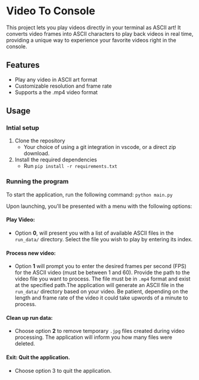 # Video To Console
This project lets you play videos directly in your terminal as ASCII art! It converts video frames into ASCII characters to play back videos in real time, providing a unique way to experience your favorite videos right in the console.

## Features
- Play any video in ASCII art format
- Customizable resolution and frame rate
- Supports a the .mp4 video format

## Usage
### Intial setup
1. Clone the repository
   - Your choice of using a git integration in vscode, or a direct zip download.
2. Install the required dependencies
   - Run ```pip install -r requirements.txt```


### Running the program
To start the application, run the following command: ```python main.py```

Upon launching, you'll be presented with a menu with the following options:

#### Play Video:
- Option **0**, will present you with a list of available ASCII files in the `run_data/` directory. Select the file you wish to play by entering its index.

#### Process new video:
- Option **1** will prompt you to enter the desired frames per second (FPS) for the ASCII video (must be between 1 and 60). Provide the path to the video file you want to process. The file must be in `.mp4` format and exist at the specified path.The application will generate an ASCII file in the `run_data/` directory based on your video. Be patient, depending on the length and frame rate of the video it could take upwords of a minute to process.
#### Clean up run data: 
- Choose option **2** to remove temporary `.jpg` files created during video processing. The application will inform you how many files were deleted.

#### Exit: Quit the application.
- Choose option 3 to quit the application.
